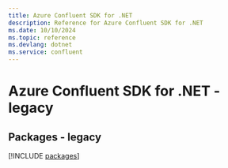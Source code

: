 ```yaml
---
title: Azure Confluent SDK for .NET
description: Reference for Azure Confluent SDK for .NET
ms.date: 10/10/2024
ms.topic: reference
ms.devlang: dotnet
ms.service: confluent
---
```

# Azure Confluent SDK for .NET - legacy
## Packages - legacy
[!INCLUDE [packages](confluent-index.md)]